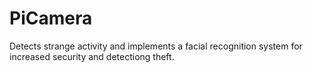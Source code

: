 # PiCamera
Detects strange activity and implements a facial recognition system for increased security and detectiong theft.
